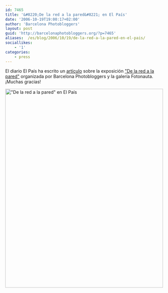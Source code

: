 ```yaml
---
id: 7465
title: '&#8220;De la red a la pared&#8221; en El País'
date: '2006-10-19T19:00:17+02:00'
author: 'Barcelona Photobloggers'
layout: post
guid: 'http://barcelonaphotobloggers.org/?p=7465'
aliases:  /es/blog/2006/10/19/de-la-red-a-la-pared-en-el-pais/
sociallikes:
    - '1'
categories:
    - press
---
```


El diario El País ha escrito un <a href="http://tecnologia.elpais.com/tecnologia/2006/10/19/actualidad/1161246483_850215.html">artículo</a> sobre la exposición <a href="http://barcelonaphotobloggers.org/2006/10/16/exposicion-de-la-red-a-la-pared/">"De la red a la pared"</a> organizada por Barcelona Photobloggers y la galería Fotonauta. ¡Muchas gracias!

<a href="http://tecnologia.elpais.com/tecnologia/2006/10/19/actualidad/1161246483_850215.html"><img src="http://fransimo.info/wp-content/uploads/2006/10/elpais.jpg" alt="&quot;De la red a la pared&quot; en El País" width="500" height="631" class="alignnone size-full wp-image-7524"></a>